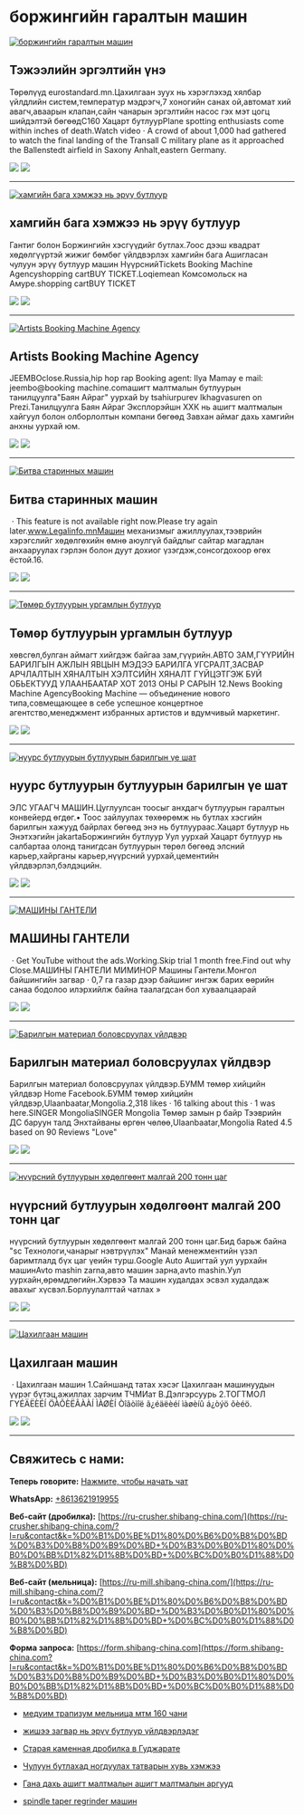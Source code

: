 # боржингийн гаралтын машин

<a href="https://swt.shibang-china.com/?l=ru&img&k=%D0%B1%D0%BE%D1%80%D0%B6%D0%B8%D0%BD%D0%B3%D0%B8%D0%B9%D0%BD+%D0%B3%D0%B0%D1%80%D0%B0%D0%BB%D1%82%D1%8B%D0%BD+%D0%BC%D0%B0%D1%88%D0%B8%D0%BD" target="_blank">![боржингийн гаралтын машин](http://static.shibang-china.com/all-800x300/897.jpg)</a>

## Тэжээлийн эргэлтийн үнэ
Төрөлүүд eurostandard.mn.Цахилгаан зуух нь хэрэглэхэд хялбар үйлдлийн систем,температур мэдрэгч,7 хоногийн санах ой,автомат хий авагч,аваарын клапан,сайн чанарын эргэлтийн насос гэх мэт цогц шийдэлтэй бөгөөдC160 Хацарт бутлуурPlane spotting enthusiasts come within inches of death.Watch video &#183; A crowd of about 1,000 had gathered to watch the final landing of the Transall C military plane as it approached the Ballenstedt airfield in Saxony Anhalt,eastern Germany.


<a href="https://whatsapp.shibangsoft.com/WhatsApp.php" target="_blank" title="WhatsApp">![](http://static.shibang-china.com/icon/whatsapp.png)</a> <a href="https://swt.shibang-china.com/?l=ru&icon&k=%D0%B1%D0%BE%D1%80%D0%B6%D0%B8%D0%BD%D0%B3%D0%B8%D0%B9%D0%BD+%D0%B3%D0%B0%D1%80%D0%B0%D0%BB%D1%82%D1%8B%D0%BD+%D0%BC%D0%B0%D1%88%D0%B8%D0%BD" target="_blank">![](http://static.shibang-china.com/icon/chat-ru.png)</a>

---

<a href="https://swt.shibang-china.com/?l=ru&img&k=%D0%B1%D0%BE%D1%80%D0%B6%D0%B8%D0%BD%D0%B3%D0%B8%D0%B9%D0%BD+%D0%B3%D0%B0%D1%80%D0%B0%D0%BB%D1%82%D1%8B%D0%BD+%D0%BC%D0%B0%D1%88%D0%B8%D0%BD" target="_blank">![хамгийн бага хэмжээ нь эрүү бутлуур](http://static.shibang-china.com/all-800x300/885.jpg)</a>

## хамгийн бага хэмжээ нь эрүү бутлуур
Гантиг болон Боржингийн хэсгүүдийг бутлах.7оос дээш квадрат хөдөлгүүртэй жижиг бөмбөг үйлдвэрлэх хамгийн бага Ашигласан чулуун эрүү бутлуур машин НүүрснийTickets Booking Machine Agencyshopping cartBUY TICKET.Loqiemean Комсомольск на Амуре.shopping cartBUY TICKET


<a href="https://whatsapp.shibangsoft.com/WhatsApp.php" target="_blank" title="WhatsApp">![](http://static.shibang-china.com/icon/whatsapp.png)</a> <a href="https://swt.shibang-china.com/?l=ru&icon&k=%D0%B1%D0%BE%D1%80%D0%B6%D0%B8%D0%BD%D0%B3%D0%B8%D0%B9%D0%BD+%D0%B3%D0%B0%D1%80%D0%B0%D0%BB%D1%82%D1%8B%D0%BD+%D0%BC%D0%B0%D1%88%D0%B8%D0%BD" target="_blank">![](http://static.shibang-china.com/icon/chat-ru.png)</a>

---

<a href="https://swt.shibang-china.com/?l=ru&img&k=%D0%B1%D0%BE%D1%80%D0%B6%D0%B8%D0%BD%D0%B3%D0%B8%D0%B9%D0%BD+%D0%B3%D0%B0%D1%80%D0%B0%D0%BB%D1%82%D1%8B%D0%BD+%D0%BC%D0%B0%D1%88%D0%B8%D0%BD" target="_blank">![Artists Booking Machine Agency](http://static.shibang-china.com/all-800x300/205.jpg)</a>

## Artists Booking Machine Agency
JEEMBOclose.Russia,hip hop rap Booking agent: Ilya Mamay e mail: jeembo@booking machine.comашигт малтмалын бутлуурын танилцуулга&quot;Баян Айраг&quot; уурхай by tsahiurpurev lkhagvasuren on Prezi.Танилцуулга Баян Айраг Эксплорэйшн ХХК нь ашигт малтмалын хайгуул болон олборлолтын компани бөгөөд Завхан аймаг дахь хамгийн анхны уурхай юм.


<a href="https://whatsapp.shibangsoft.com/WhatsApp.php" target="_blank" title="WhatsApp">![](http://static.shibang-china.com/icon/whatsapp.png)</a> <a href="https://swt.shibang-china.com/?l=ru&icon&k=%D0%B1%D0%BE%D1%80%D0%B6%D0%B8%D0%BD%D0%B3%D0%B8%D0%B9%D0%BD+%D0%B3%D0%B0%D1%80%D0%B0%D0%BB%D1%82%D1%8B%D0%BD+%D0%BC%D0%B0%D1%88%D0%B8%D0%BD" target="_blank">![](http://static.shibang-china.com/icon/chat-ru.png)</a>

---

<a href="https://swt.shibang-china.com/?l=ru&img&k=%D0%B1%D0%BE%D1%80%D0%B6%D0%B8%D0%BD%D0%B3%D0%B8%D0%B9%D0%BD+%D0%B3%D0%B0%D1%80%D0%B0%D0%BB%D1%82%D1%8B%D0%BD+%D0%BC%D0%B0%D1%88%D0%B8%D0%BD" target="_blank">![Битва старинных машин](http://static.shibang-china.com/all-800x300/895.jpg)</a>

## Битва старинных машин
&nbsp;&#0183;&#32;This feature is not available right now.Please try again later.www.Legalinfo.mnМашин механизмыг ажиллуулах,тээврийн хэрэгслийг хөдөлгөхийн өмнө аюулгүй байдлыг сайтар магадлан анхааруулах гэрлэн болон дуут дохиог үзэгдэж,сонсогдохоор өгөх ёстой.16.


<a href="https://whatsapp.shibangsoft.com/WhatsApp.php" target="_blank" title="WhatsApp">![](http://static.shibang-china.com/icon/whatsapp.png)</a> <a href="https://swt.shibang-china.com/?l=ru&icon&k=%D0%B1%D0%BE%D1%80%D0%B6%D0%B8%D0%BD%D0%B3%D0%B8%D0%B9%D0%BD+%D0%B3%D0%B0%D1%80%D0%B0%D0%BB%D1%82%D1%8B%D0%BD+%D0%BC%D0%B0%D1%88%D0%B8%D0%BD" target="_blank">![](http://static.shibang-china.com/icon/chat-ru.png)</a>

---

<a href="https://swt.shibang-china.com/?l=ru&img&k=%D0%B1%D0%BE%D1%80%D0%B6%D0%B8%D0%BD%D0%B3%D0%B8%D0%B9%D0%BD+%D0%B3%D0%B0%D1%80%D0%B0%D0%BB%D1%82%D1%8B%D0%BD+%D0%BC%D0%B0%D1%88%D0%B8%D0%BD" target="_blank">![Төмөр бутлуурын ургамлын бутлуур](http://static.shibang-china.com/all-800x300/1330.jpg)</a>

## Төмөр бутлуурын ургамлын бутлуур
хөвсгөл,булган аймагт хийгдэж байгаа зам,гүүрийн.АВТО ЗАМ,ГҮҮРИЙН БАРИЛГЫН АЖЛЫН ЯВЦЫН МЭДЭЭ БАРИЛГА УГСРАЛТ,ЗАСВАР АРЧЛАЛТЫН ХЯНАЛТЫН ХЭЛТСИЙН ХЯНАЛТ ГҮЙЦЭТГЭЖ БУЙ ОБЬЕКТУУД УЛААНБААТАР ХОТ 2013 ОНЫ Р САРЫН 12.News Booking Machine AgencyBooking Machine — объединение нового типа,совмещающее в себе успешное концертное агентство,менеджмент избранных артистов и вдумчивый маркетинг.


<a href="https://whatsapp.shibangsoft.com/WhatsApp.php" target="_blank" title="WhatsApp">![](http://static.shibang-china.com/icon/whatsapp.png)</a> <a href="https://swt.shibang-china.com/?l=ru&icon&k=%D0%B1%D0%BE%D1%80%D0%B6%D0%B8%D0%BD%D0%B3%D0%B8%D0%B9%D0%BD+%D0%B3%D0%B0%D1%80%D0%B0%D0%BB%D1%82%D1%8B%D0%BD+%D0%BC%D0%B0%D1%88%D0%B8%D0%BD" target="_blank">![](http://static.shibang-china.com/icon/chat-ru.png)</a>

---

<a href="https://swt.shibang-china.com/?l=ru&img&k=%D0%B1%D0%BE%D1%80%D0%B6%D0%B8%D0%BD%D0%B3%D0%B8%D0%B9%D0%BD+%D0%B3%D0%B0%D1%80%D0%B0%D0%BB%D1%82%D1%8B%D0%BD+%D0%BC%D0%B0%D1%88%D0%B8%D0%BD" target="_blank">![нуурс бутлуурын бутлуурын барилгын үе шат](http://static.shibang-china.com/all-800x300/1005.jpg)</a>

## нуурс бутлуурын бутлуурын барилгын үе шат
ЭЛС УГААГЧ МАШИН.Цуглуулсан тоосыг анхдагч бутлуурын гаралтын конвейерд өгдөг.• Тоос зайлуулах төхөөрөмж нь бутлах хэсгийн барилгын хажууд байрлах бөгөөд энэ нь бутлуураас.Хацарт бутлуур нь Энэтхэгийн jakartaБоржингийн бутлуур Уул уурхай Хацарт бутлуур нь салбартаа олонд танигдсан бутлуурын төрөл бөгөөд элсний карьер,хайрганы карьер,нүүрсний уурхай,цементийн үйлдвэрлэл,бэлдэцийн.


<a href="https://whatsapp.shibangsoft.com/WhatsApp.php" target="_blank" title="WhatsApp">![](http://static.shibang-china.com/icon/whatsapp.png)</a> <a href="https://swt.shibang-china.com/?l=ru&icon&k=%D0%B1%D0%BE%D1%80%D0%B6%D0%B8%D0%BD%D0%B3%D0%B8%D0%B9%D0%BD+%D0%B3%D0%B0%D1%80%D0%B0%D0%BB%D1%82%D1%8B%D0%BD+%D0%BC%D0%B0%D1%88%D0%B8%D0%BD" target="_blank">![](http://static.shibang-china.com/icon/chat-ru.png)</a>

---

<a href="https://swt.shibang-china.com/?l=ru&img&k=%D0%B1%D0%BE%D1%80%D0%B6%D0%B8%D0%BD%D0%B3%D0%B8%D0%B9%D0%BD+%D0%B3%D0%B0%D1%80%D0%B0%D0%BB%D1%82%D1%8B%D0%BD+%D0%BC%D0%B0%D1%88%D0%B8%D0%BD" target="_blank">![МАШИНЫ ГАНТЕЛИ](http://static.shibang-china.com/all-800x300/369.jpg)</a>

## МАШИНЫ ГАНТЕЛИ
&nbsp;&#0183;&#32;Get YouTube without the ads.Working.Skip trial 1 month free.Find out why Close.МАШИНЫ ГАНТЕЛИ МИМИНОР Машины Гантели.Монгол байшингийн загвар&nbsp;&#0183;&#32;0,7 га газар дээр байшинг ингэж барих өөрийн санаа бодолоо илэрхийлж байна таалагдсан бол хуваалцаарай


<a href="https://whatsapp.shibangsoft.com/WhatsApp.php" target="_blank" title="WhatsApp">![](http://static.shibang-china.com/icon/whatsapp.png)</a> <a href="https://swt.shibang-china.com/?l=ru&icon&k=%D0%B1%D0%BE%D1%80%D0%B6%D0%B8%D0%BD%D0%B3%D0%B8%D0%B9%D0%BD+%D0%B3%D0%B0%D1%80%D0%B0%D0%BB%D1%82%D1%8B%D0%BD+%D0%BC%D0%B0%D1%88%D0%B8%D0%BD" target="_blank">![](http://static.shibang-china.com/icon/chat-ru.png)</a>

---

<a href="https://swt.shibang-china.com/?l=ru&img&k=%D0%B1%D0%BE%D1%80%D0%B6%D0%B8%D0%BD%D0%B3%D0%B8%D0%B9%D0%BD+%D0%B3%D0%B0%D1%80%D0%B0%D0%BB%D1%82%D1%8B%D0%BD+%D0%BC%D0%B0%D1%88%D0%B8%D0%BD" target="_blank">![Барилгын материал боловсруулах үйлдвэр](http://static.shibang-china.com/all-800x300/233.jpg)</a>

## Барилгын материал боловсруулах үйлдвэр
Барилгын материал боловсруулах үйлдвэр.БУММ төмөр хийцийн үйлдвэр Home Facebook.БУММ төмөр хийцийн үйлдвэр,Ulaanbaatar,Mongolia.2,318 likes &#183; 16 talking about this &#183; 1 was here.SINGER MongoliaSINGER Mongolia Төмөр замын р байр Тээврийн ДС баруун талд Энхтайваны өргөн чөлөө,Ulaanbaatar,Mongolia Rated 4.5 based on 90 Reviews &quot;Love&quot;


<a href="https://whatsapp.shibangsoft.com/WhatsApp.php" target="_blank" title="WhatsApp">![](http://static.shibang-china.com/icon/whatsapp.png)</a> <a href="https://swt.shibang-china.com/?l=ru&icon&k=%D0%B1%D0%BE%D1%80%D0%B6%D0%B8%D0%BD%D0%B3%D0%B8%D0%B9%D0%BD+%D0%B3%D0%B0%D1%80%D0%B0%D0%BB%D1%82%D1%8B%D0%BD+%D0%BC%D0%B0%D1%88%D0%B8%D0%BD" target="_blank">![](http://static.shibang-china.com/icon/chat-ru.png)</a>

---

<a href="https://swt.shibang-china.com/?l=ru&img&k=%D0%B1%D0%BE%D1%80%D0%B6%D0%B8%D0%BD%D0%B3%D0%B8%D0%B9%D0%BD+%D0%B3%D0%B0%D1%80%D0%B0%D0%BB%D1%82%D1%8B%D0%BD+%D0%BC%D0%B0%D1%88%D0%B8%D0%BD" target="_blank">![нүүрсний бутлуурын хөдөлгөөнт малгай 200 тонн цаг](http://static.shibang-china.com/all-800x300/1185.jpg)</a>

## нүүрсний бутлуурын хөдөлгөөнт малгай 200 тонн цаг
нүүрсний бутлуурын хөдөлгөөнт малгай 200 тонн цаг.Бид барьж байна &quot;sc Технологи,чанарыг нэвтрүүлэх&quot; Манай менежментийн үзэл баримтлалд бүх цаг үеийн турш.Google Auto Ашигтай уул уурхайн машинAvto mashin zarna,авто машин зарна,avto mashin.Уул уурхайн,өрөмдлөгийн.Хэрвээ Та машин худалдах эсвэл худалдаж авахыг хүсвэл.Борлуулалттай чатлах &#187;


<a href="https://whatsapp.shibangsoft.com/WhatsApp.php" target="_blank" title="WhatsApp">![](http://static.shibang-china.com/icon/whatsapp.png)</a> <a href="https://swt.shibang-china.com/?l=ru&icon&k=%D0%B1%D0%BE%D1%80%D0%B6%D0%B8%D0%BD%D0%B3%D0%B8%D0%B9%D0%BD+%D0%B3%D0%B0%D1%80%D0%B0%D0%BB%D1%82%D1%8B%D0%BD+%D0%BC%D0%B0%D1%88%D0%B8%D0%BD" target="_blank">![](http://static.shibang-china.com/icon/chat-ru.png)</a>

---

<a href="https://swt.shibang-china.com/?l=ru&img&k=%D0%B1%D0%BE%D1%80%D0%B6%D0%B8%D0%BD%D0%B3%D0%B8%D0%B9%D0%BD+%D0%B3%D0%B0%D1%80%D0%B0%D0%BB%D1%82%D1%8B%D0%BD+%D0%BC%D0%B0%D1%88%D0%B8%D0%BD" target="_blank">![Цахилгаан машин](http://static.shibang-china.com/all-800x300/830.jpg)</a>

## Цахилгаан машин
&nbsp;&#0183;&#32;Цахилгаан машин 1.Сайншанд татах хэсэг Цахилгаан машинуудын үүрэг бүтэц,ажиллах зарчим ТЧМИат В.Дэлгэрсуурь 2.ТОГТМОЛ ГҮ&#201;&#196;&#203;&#200;&#201;&#205; &#214;&#192;&#213;&#200;&#203;&#195;&#192;&#192;&#205; &#204;&#192;&#216;&#200;&#205; &#210;&#238;&#227;&#242;&#236;&#238;&#235; &#227;&#191;&#233;&#228;&#235;&#232;&#233;&#237; &#236;&#224;&#248;&#232;&#237;&#251; &#225;&#191;&#242;&#253;&#246; &#245;&#232;&#233;&#246;.

<a href="https://whatsapp.shibangsoft.com/WhatsApp.php" target="_blank" title="WhatsApp">![](http://static.shibang-china.com/icon/whatsapp.png)</a> <a href="https://swt.shibang-china.com/?l=ru&icon&k=%D0%B1%D0%BE%D1%80%D0%B6%D0%B8%D0%BD%D0%B3%D0%B8%D0%B9%D0%BD+%D0%B3%D0%B0%D1%80%D0%B0%D0%BB%D1%82%D1%8B%D0%BD+%D0%BC%D0%B0%D1%88%D0%B8%D0%BD" target="_blank">![](http://static.shibang-china.com/icon/chat-ru.png)</a>

---
## Свяжитесь с нами:

**Теперь говорите:** [Нажмите, чтобы начать чат](https://swt.shibang-china.com?l=ru&contact&k=%D0%B1%D0%BE%D1%80%D0%B6%D0%B8%D0%BD%D0%B3%D0%B8%D0%B9%D0%BD+%D0%B3%D0%B0%D1%80%D0%B0%D0%BB%D1%82%D1%8B%D0%BD+%D0%BC%D0%B0%D1%88%D0%B8%D0%BD)

**WhatsApp:**  [+8613621919955](https://whatsapp.shibangsoft.com/WhatsApp.php)

**Веб-сайт (дробилка):** [https://ru-crusher.shibang-china.com/](https://ru-crusher.shibang-china.com/?l=ru&contact&k=%D0%B1%D0%BE%D1%80%D0%B6%D0%B8%D0%BD%D0%B3%D0%B8%D0%B9%D0%BD+%D0%B3%D0%B0%D1%80%D0%B0%D0%BB%D1%82%D1%8B%D0%BD+%D0%BC%D0%B0%D1%88%D0%B8%D0%BD)

**Веб-сайт (мельница):** [https://ru-mill.shibang-china.com/](https://ru-mill.shibang-china.com/?l=ru&contact&k=%D0%B1%D0%BE%D1%80%D0%B6%D0%B8%D0%BD%D0%B3%D0%B8%D0%B9%D0%BD+%D0%B3%D0%B0%D1%80%D0%B0%D0%BB%D1%82%D1%8B%D0%BD+%D0%BC%D0%B0%D1%88%D0%B8%D0%BD)

**Форма запроса:** [https://form.shibang-china.com](https://form.shibang-china.com?l=ru&contact&k=%D0%B1%D0%BE%D1%80%D0%B6%D0%B8%D0%BD%D0%B3%D0%B8%D0%B9%D0%BD+%D0%B3%D0%B0%D1%80%D0%B0%D0%BB%D1%82%D1%8B%D0%BD+%D0%BC%D0%B0%D1%88%D0%B8%D0%BD)

* [медуим трапизум мельница мтм 160 чани](../126/%D0%BC%D0%B5%D0%B4%D1%83%D0%B8%D0%BC%20%D1%82%D1%80%D0%B0%D0%BF%D0%B8%D0%B7%D1%83%D0%BC%20%D0%BC%D0%B5%D0%BB%D1%8C%D0%BD%D0%B8%D1%86%D0%B0%20%D0%BC%D1%82%D0%BC%20160%20%D1%87%D0%B0%D0%BD%D0%B8.md)

* [жишээ загвар нь эрүү бутлуур үйлдвэрлэдэг](../129/%D0%B6%D0%B8%D1%88%D1%8D%D1%8D%20%D0%B7%D0%B0%D0%B3%D0%B2%D0%B0%D1%80%20%D0%BD%D1%8C%20%D1%8D%D1%80%D2%AF%D2%AF%20%D0%B1%D1%83%D1%82%D0%BB%D1%83%D1%83%D1%80%20%D2%AF%D0%B9%D0%BB%D0%B4%D0%B2%D1%8D%D1%80%D0%BB%D1%8D%D0%B4%D1%8D%D0%B3.md)

* [Старая каменная дробилка в Гуджарате](../130/%D0%A1%D1%82%D0%B0%D1%80%D0%B0%D1%8F%20%D0%BA%D0%B0%D0%BC%D0%B5%D0%BD%D0%BD%D0%B0%D1%8F%20%D0%B4%D1%80%D0%BE%D0%B1%D0%B8%D0%BB%D0%BA%D0%B0%20%D0%B2%20%D0%93%D1%83%D0%B4%D0%B6%D0%B0%D1%80%D0%B0%D1%82%D0%B5.md)

* [Чулуун бутлахад ногдуулах татварын хувь хэмжээ](../126/%D0%A7%D1%83%D0%BB%D1%83%D1%83%D0%BD%20%D0%B1%D1%83%D1%82%D0%BB%D0%B0%D1%85%D0%B0%D0%B4%20%D0%BD%D0%BE%D0%B3%D0%B4%D1%83%D1%83%D0%BB%D0%B0%D1%85%20%D1%82%D0%B0%D1%82%D0%B2%D0%B0%D1%80%D1%8B%D0%BD%20%D1%85%D1%83%D0%B2%D1%8C%20%D1%85%D1%8D%D0%BC%D0%B6%D1%8D%D1%8D.md)

* [Гана дахь ашигт малтмалын ашигт малтмалын аргууд](../129/%D0%93%D0%B0%D0%BD%D0%B0%20%D0%B4%D0%B0%D1%85%D1%8C%20%D0%B0%D1%88%D0%B8%D0%B3%D1%82%20%D0%BC%D0%B0%D0%BB%D1%82%D0%BC%D0%B0%D0%BB%D1%8B%D0%BD%20%D0%B0%D1%88%D0%B8%D0%B3%D1%82%20%D0%BC%D0%B0%D0%BB%D1%82%D0%BC%D0%B0%D0%BB%D1%8B%D0%BD%20%D0%B0%D1%80%D0%B3%D1%83%D1%83%D0%B4.md)

* [spindle taper regrinder машин](../128/spindle%20taper%20regrinder%20%D0%BC%D0%B0%D1%88%D0%B8%D0%BD.md)